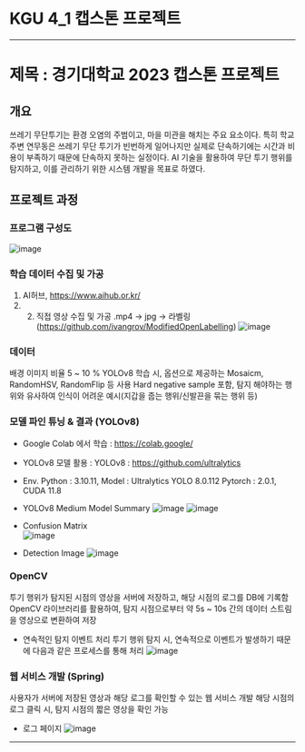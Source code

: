 # KGU 4_1 캡스톤 프로젝트

---------------------------------------------------

# 제목 : 경기대학교 2023 캡스톤 프로젝트

## 개요
쓰레기 무단투기는 환경 오염의 주범이고, 마을 미관을 해치는 주요 요소이다.
특히 학교 주변 연무동은 쓰레기 무단 투기가 빈번하게 일어나지만 실제로 단속하기에는 시간과 비용이 부족하기 때문에 단속하지 못하는 실정이다.
AI 기술을 활용하여 무단 투기 행위를 탐지하고, 이를 관리하기 위한 시스템 개발을 목표로 하였다.


## 프로젝트 과정

### 프로그램 구성도
![image](https://github.com/Hojun1123/4_1Mojadol/assets/65999992/ffda7afc-46db-4b9d-a3bd-f27561c0fc35)


### 학습 데이터 수집 및 가공
1. AI허브, https://www.aihub.or.kr/
2. 2. 직접 영상 수집 및 가공
.mp4 -> jpg -> 라벨링(https://github.com/ivangrov/ModifiedOpenLabelling)
![image](https://github.com/Hojun1123/4_1Mojadol/assets/65999992/cb60837e-8e7d-445e-b4aa-9464f21a7bdd)


### 데이터
배경 이미지 비율 5 ~ 10 %
YOLOv8 학습 시, 옵션으로 제공하는 Mosaicm, RandomHSV, RandomFlip 등 사용
Hard negative sample 포함, 탐지 해야하는 행위와 유사하여 인식이 어려운 예시(지갑을 줍는 행위/신발끈을 묶는 행위 등)


### 모델 파인 튜닝 & 결과 (YOLOv8)
- Google Colab 에서 학습 : https://colab.google/
- YOLOv8 모델 활용 : YOLOv8 : https://github.com/ultralytics

- Env.
Python : 3.10.11, Model : Ultralytics YOLO 8.0.112
Pytorch : 2.0.1, CUDA 11.8

- YOLOv8 Medium Model Summary
![image](https://github.com/Hojun1123/4_1Mojadol/assets/65999992/5fabc5d8-8855-465b-9dbe-3c26284f4539)
![image](https://github.com/Hojun1123/4_1Mojadol/assets/65999992/f1a04509-3cdf-45cf-b5ec-d30ef965f315)                            

- Confusion Matrix                                         
![image](https://github.com/Hojun1123/4_1Mojadol/assets/65999992/c09127ff-f8b7-4322-9d59-3462b05c9587)

- Detection Image
![image](https://github.com/Hojun1123/4_1Mojadol/assets/65999992/976b29fe-f0c3-463e-a707-f783b83676c9)


### OpenCV
투기 행위가 탐지된 시점의 영상을 서버에 저장하고, 해당 시점의 로그를 DB에 기록함
OpenCV 라이브러리를 활용하여, 탐지 시점으로부터 약 5s ~ 10s 간의 데이터 스트림을 영상으로 변환하여 저장

- 연속적인 탐지 이벤트 처리
투기 행위 탐지 시, 연속적으로 이벤트가 발생하기 때문에 다음과 같은 프로세스를 통해 처리
![image](https://github.com/Hojun1123/4_1Mojadol/assets/65999992/2c8c5670-3ab9-4509-b1e3-72f3b26d47dc)


### 웹 서비스 개발 (Spring)
사용자가 서버에 저장된 영상과 해당 로그를 확인할 수 있는 웹 서비스 개발
해당 시점의 로그 클릭 시, 탐지 시점의 짧은 영상을 확인 가능
- 로그 페이지
![image](https://github.com/Hojun1123/4_1Mojadol/assets/65999992/f2e11eea-4262-41b3-9d69-2bb0be4d3072)

----------------------------------------------------------------------------------------

